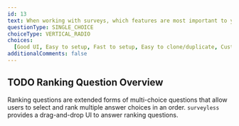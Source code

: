 ```yaml
---
id: 13
text: When working with surveys, which features are most important to you?
questionType: SINGLE_CHOICE
choiceType: VERTICAL_RADIO
choices:
  [Good UI, Easy to setup, Fast to setup, Easy to clone/duplicate, Customizable]
additionalComments: false
---
```


## TODO Ranking Question Overview

Ranking questions are extended forms of multi-choice questions that allow users to select and rank multiple answer choices in an order. `surveyless` provides a drag-and-drop UI to answer ranking questions.
